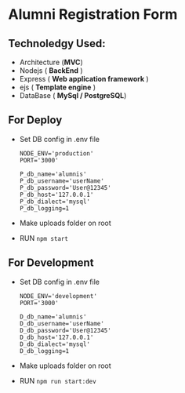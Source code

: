 # Alumni Registration Form
## Technoledgy Used:
- Architecture (**MVC**)
- Nodejs ( **BackEnd** )
- Express ( **Web application framework** )
- ejs ( **Template engine** )
- DataBase ( **MySql / PostgreSQL**)

## For Deploy
- Set DB config in .env file
    ```
    NODE_ENV='production'
    PORT='3000'

    P_db_name='alumnis'
    P_db_username='userName'
    P_db_password='User@12345'
    P_db_host='127.0.0.1'
    P_db_dialect='mysql'
    P_db_logging=1
    ```

- Make uploads folder on root
- RUN ``npm start``

## For Development
- Set DB config in .env file
    ```
    NODE_ENV='development'
    PORT='3000'

    D_db_name='alumnis'
    D_db_username='userName'
    D_db_password='User@12345'
    D_db_host='127.0.0.1'
    D_db_dialect='mysql'
    D_db_logging=1
    ```

- Make uploads folder on root
- RUN ``npm run start:dev``

